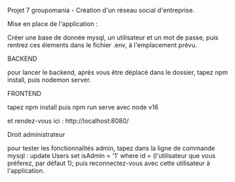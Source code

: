 Projet 7 groupomania - Création d'un réseau social d'entreprise.

Mise en place de l'application :

Créer une base de donnée mysql, un utilisateur et un mot de passe, puis rentrez ces élements dans le fichier .env, à l'emplacement prévu.

BACKEND

pour lancer le backend, après vous être déplacé dans le dossier, tapez npm install, puis nodemon server.

FRONTEND

tapez npm install puis npm run serve avec node v16

et rendez-vous ici : http://localhost:8080/

Droit administrateur

pour tester les fonctionnalités admin, tapez dans la ligne de commande mysql : update Users set isAdmin = '1' where id = (l'utilisateur que vous préferez, par défaut 1); puis reconnectez-vous avec cette utilisateur à l'application.